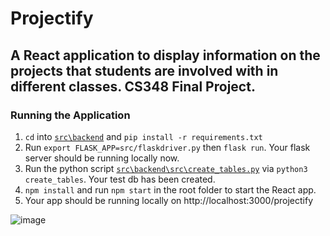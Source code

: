 # Projectify

## A React application to display information on the projects that students are involved with in different classes. CS348 Final Project.

### Running the Application
1. `cd` into [`src\backend`](https://github.com/JLee1210/projectify/tree/master/src/backend/src) and `pip install -r requirements.txt` 
2. Run `export FLASK_APP=src/flaskdriver.py` then `flask run`. Your flask server should be running locally now.
3. Run the python script [`src\backend\src\create_tables.py`](https://github.com/JLee1210/projectify/blob/cf5b45a3cf1681868e5cde17bfc0b7a394e3a631/src/backend/src/create_tables.py) via `python3 create_tables`. Your test db has been created.
4. `npm install` and run `npm start` in the root folder to start the React app.
5. Your app should be running locally on http://localhost:3000/projectify

![image](https://user-images.githubusercontent.com/46725713/145561131-edc5f144-78a2-44c3-8325-63a73c6ec701.png)
